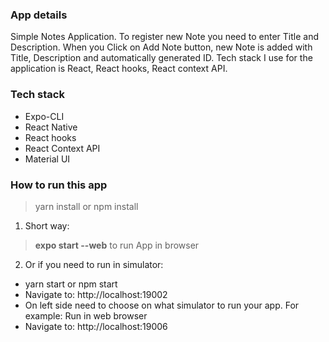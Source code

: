 ### **App details**

Simple Notes Application. To register new Note you need to enter Title and Description. When you Click on Add Note button, new Note is added with Title, Description and automatically generated ID.
Tech stack I use for the application is React, React hooks, React context API.

### Tech stack

- Expo-CLI
- React Native
- React hooks
- React Context API
- Material UI

### **How to run this app**

> yarn install or npm install

1. Short way:

> **expo start --web** to run App in browser

2. Or if you need to run in simulator:

- yarn start or npm start
- Navigate to: http://localhost:19002
- On left side need to choose on what simulator to run your app. For example: Run in web browser
- Navigate to: http://localhost:19006
